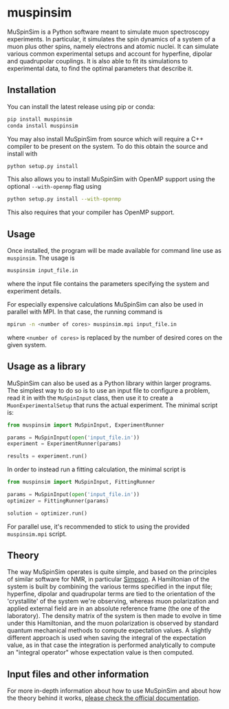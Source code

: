 # muspinsim

MuSpinSim is a Python software meant to simulate muon spectroscopy experiments. In particular, it simulates the spin dynamics of a system of a muon plus other spins, namely electrons and atomic nuclei. It can simulate various common experimental setups and account for hyperfine, dipolar and quadrupolar couplings. It is also able to fit its simulations
to experimental data, to find the optimal parameters that describe it.

## Installation

You can install the latest release using pip or conda:

```bash
pip install muspinsim
conda install muspinsim
```

You may also install MuSpinSim from source which will require a C++ compiler to be present on the system. To do this obtain the source and install with

```bash
python setup.py install
```

This also allows you to install MuSpinSim with OpenMP support using the optional `--with-openmp` flag using

```bash
python setup.py install --with-openmp
```

This also requires that your compiler has OpenMP support.


## Usage

Once installed, the program will be made available for command line use as `muspinsim`. The usage is

```bash
muspinsim input_file.in
```

where the input file contains the parameters specifying the system and experiment details.

For especially expensive calculations MuSpinSim can also be used in parallel with MPI. In that case, the running command is

```bash
mpirun -n <number of cores> muspinsim.mpi input_file.in
```

where `<number of cores>` is replaced by the number of desired cores on the given system.

## Usage as a library

MuSpinSim can also be used as a Python library within larger programs. The simplest way to do so is to use an input file to configure a problem, read it in with the `MuSpinInput` class, then use it to create a `MuonExperimentalSetup` that runs the actual experiment. The minimal script is:

```python
from muspinsim import MuSpinInput, ExperimentRunner

params = MuSpinInput(open('input_file.in'))
experiment = ExperimentRunner(params)

results = experiment.run()
```

In order to instead run a fitting calculation, the minimal script is

```python
from muspinsim import MuSpinInput, FittingRunner

params = MuSpinInput(open('input_file.in'))
optimizer = FittingRunner(params)

solution = optimizer.run()
```

For parallel use, it's recommended to stick to using the provided `muspinsim.mpi` script.

## Theory

The way MuSpinSim operates is quite simple, and based on the principles of similar software for NMR, in particular [Simpson](https://pdfs.semanticscholar.org/c391/6ccc8f32ee3cad4820d73ecde101a268b9a3.pdf). A Hamiltonian of the system is built by combining the various terms specified in the input file; hyperfine, dipolar and quadrupolar terms are tied to the orientation of the 'crystallite' of the system we're observing, whereas muon polarization and applied external field are in an absolute reference frame (the one of the laboratory). The density matrix of the system is then made to evolve in time under this Hamiltonian, and the muon polarization is observed by standard quantum mechanical methods to compute expectation values. A slightly different approach is used when saving the integral of the expectation value, as in that case the integration is performed analytically to compute an "integral operator" whose expectation value is then computed.

## Input files and other information

For more in-depth information about how to use MuSpinSim and about how the theory behind it works, [please check the official documentation](https://muon-spectroscopy-computational-project.github.io/muspinsim/).
